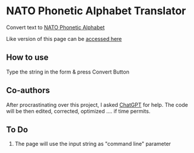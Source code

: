 # NATO Phonetic Alphabet Translator
Convert text to [NATO Phonetic Alphabet](https://en.wikipedia.org/wiki/NATO_phonetic_alphabet)

Like version of this page can be [accessed here](https://arun-ks.github.io/NATOAlphabetTranslator/)

## How to use
Type the string in the form & press Convert Button

## Co-authors
After procrastinating over this project, I asked [ChatGPT](https://chat.openai.com/) for help.
The code will be then edited, corrected, optimized .... if time permits. 


## To Do
1. The page will use the input string as "command line" parameter
